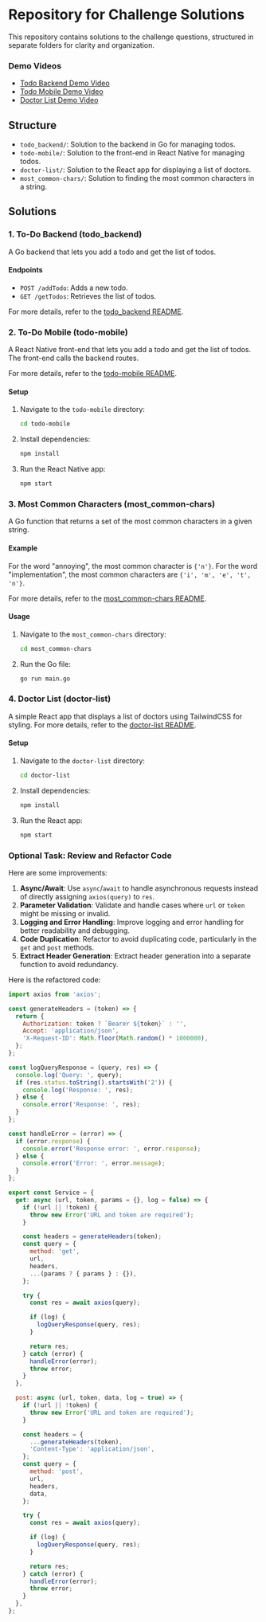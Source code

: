 # Repository for Challenge Solutions

This repository contains solutions to the challenge questions, structured in separate folders for clarity and organization.

### Demo Videos

- [Todo Backend Demo Video](https://www.loom.com/share/0eaaddd2fe5e4d14adcb282df4288410?sid=4e669713-bfbe-43d4-98b3-7ede455292bf)
- [Todo Mobile Demo Video](https://www.loom.com/share/b0af0c47b6184cee9840eee0a50e74a9?sid=8468e20c-585c-4db2-8318-e7f15feb50eb)
- [Doctor List Demo Video](https://www.loom.com/share/02e289f0aa1c414597d6c5bd53619a18?sid=b13fe78f-f155-4ff2-9636-a5eddff435ce)

## Structure

- `todo_backend/`: Solution to the backend in Go for managing todos.
- `todo-mobile/`: Solution to the front-end in React Native for managing todos.
- `doctor-list/`: Solution to the React app for displaying a list of doctors.
- `most_common-chars/`: Solution to finding the most common characters in a string.

## Solutions

### 1. To-Do Backend (todo_backend)

A Go backend that lets you add a todo and get the list of todos.

#### Endpoints

- `POST /addTodo`: Adds a new todo.
- `GET /getTodos`: Retrieves the list of todos.

For more details, refer to the [todo_backend README](todo_backend/README.MD).


### 2. To-Do Mobile (todo-mobile)

A React Native front-end that lets you add a todo and get the list of todos. The front-end calls the backend routes.

For more details, refer to the [todo-mobile README](todo-mobile/README.MD).


#### Setup

1. Navigate to the `todo-mobile` directory:
   ```bash
   cd todo-mobile
   ```
2. Install dependencies:
   ```bash
   npm install
   ```
3. Run the React Native app:
   ```bash
   npm start
   ```

### 3. Most Common Characters (most_common-chars)

A Go function that returns a set of the most common characters in a given string.

#### Example

For the word "annoying", the most common character is `{'n'}`. For the word "implementation", the most common characters are `{'i', 'm', 'e', 't', 'n'}`.

For more details, refer to the [most_common-chars README](most_common-chars/README.MD).


#### Usage

1. Navigate to the `most_common-chars` directory:
   ```bash
   cd most_common-chars
   ```
2. Run the Go file:
   ```bash
   go run main.go
   ```

### 4. Doctor List (doctor-list)

A simple React app that displays a list of doctors using TailwindCSS for styling.
For more details, refer to the [doctor-list README](doctor-list/README.MD).


#### Setup

1. Navigate to the `doctor-list` directory:
   ```bash
   cd doctor-list
   ```
2. Install dependencies:
   ```bash
   npm install
   ```
3. Run the React app:
   ```bash
   npm start
   ```

### Optional Task: Review and Refactor Code

Here are some improvements:

1. **Async/Await**: Use `async`/`await` to handle asynchronous requests instead of directly assigning `axios(query)` to `res`.
2. **Parameter Validation**: Validate and handle cases where `url` or `token` might be missing or invalid.
3. **Logging and Error Handling**: Improve logging and error handling for better readability and debugging.
4. **Code Duplication**: Refactor to avoid duplicating code, particularly in the `get` and `post` methods.
5. **Extract Header Generation**: Extract header generation into a separate function to avoid redundancy.

Here is the refactored code:

```javascript
import axios from 'axios';

const generateHeaders = (token) => {
  return {
    Authorization: token ? `Bearer ${token}` : '',
    Accept: 'application/json',
    'X-Request-ID': Math.floor(Math.random() * 1000000),
  };
};

const logQueryResponse = (query, res) => {
  console.log('Query: ', query);
  if (res.status.toString().startsWith('2')) {
    console.log('Response: ', res);
  } else {
    console.error('Response: ', res);
  }
};

const handleError = (error) => {
  if (error.response) {
    console.error('Response error: ', error.response);
  } else {
    console.error('Error: ', error.message);
  }
};

export const Service = {
  get: async (url, token, params = {}, log = false) => {
    if (!url || !token) {
      throw new Error('URL and token are required');
    }

    const headers = generateHeaders(token);
    const query = {
      method: 'get',
      url,
      headers,
      ...(params ? { params } : {}),
    };

    try {
      const res = await axios(query);

      if (log) {
        logQueryResponse(query, res);
      }

      return res;
    } catch (error) {
      handleError(error);
      throw error;
    }
  },

  post: async (url, token, data, log = true) => {
    if (!url || !token) {
      throw new Error('URL and token are required');
    }

    const headers = {
      ...generateHeaders(token),
      'Content-Type': 'application/json',
    };
    const query = {
      method: 'post',
      url,
      headers,
      data,
    };

    try {
      const res = await axios(query);

      if (log) {
        logQueryResponse(query, res);
      }

      return res;
    } catch (error) {
      handleError(error);
      throw error;
    }
  },
};
```
